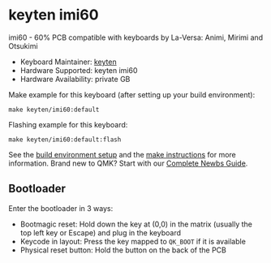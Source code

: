 # keyten imi60

imi60 - 60% PCB compatible with keyboards by La-Versa: Animi, Mirimi and Otsukimi

* Keyboard Maintainer: [keyten](https://github.com/key10iq)
* Hardware Supported: keyten imi60
* Hardware Availability: private GB

Make example for this keyboard (after setting up your build environment):

    make keyten/imi60:default
	
Flashing example for this keyboard:

    make keyten/imi60:default:flash

See the [build environment setup](https://docs.qmk.fm/#/getting_started_build_tools) and the [make instructions](https://docs.qmk.fm/#/getting_started_make_guide) for more information. Brand new to QMK? Start with our [Complete Newbs Guide](https://docs.qmk.fm/#/newbs).

## Bootloader 

Enter the bootloader in 3 ways:

* Bootmagic reset: Hold down the key at (0,0) in the matrix (usually the top left key or Escape) and plug in the keyboard
* Keycode in layout: Press the key mapped to `QK_BOOT` if it is available
* Physical reset button: Hold the button on the back of the PCB
